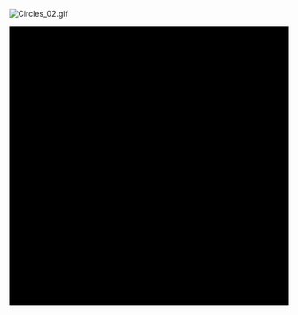 ![Circles_02.gif](https://github.com/Crashnorun/Coding_Sketchbook/blob/master/P5/Circle_Packing/Images/Circles_02.gif)

![Circles_01.gif](https://github.com/Crashnorun/Coding_Sketchbook/blob/master/P5/Circle_Packing/Images/Circles_01.gif)


